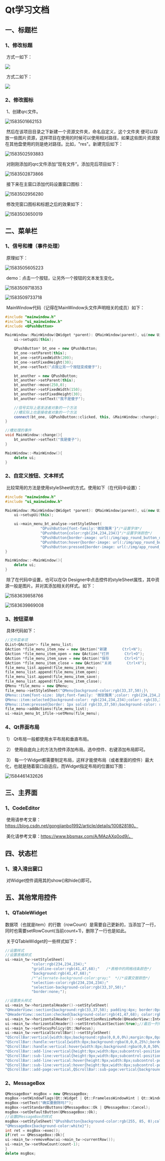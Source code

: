 # **Qt学习文档**

## 一、标题栏

### 1、修改标题

​		方式一如下：

![](C:\Users\MarkCen\Desktop\Qt-Learning-Demo\0res\1583500948212.png)

​		方式二如下：

![](C:\Users\MarkCen\Desktop\Qt-Learning-Demo\0res\1583501501664.png)



### 2、修改图标

​		1、创建qrc文件。

![1583501662153](C:\Users\MarkCen\AppData\Roaming\Typora\typora-user-images\1583501662153.png)

​		然后在该项目目录之下新建一个资源文件夹，命名自定义，这个文件夹 便可以存放一些图片资源，这样项目在使用的时候可以使用相对路径，如果这些图片资源放在其他盘使用的则是绝对路径。比如，"res"。新建完后如下：

![1583502593883](C:\Users\MarkCen\AppData\Roaming\Typora\typora-user-images\1583502593883.png)

​	对刚刚添加的qrc文件添加“现有文件”。添加完后项目如下：

![1583502873866](C:\Users\MarkCen\AppData\Roaming\Typora\typora-user-images\1583502873866.png)

​		接下来在主窗口添加代码设置窗口图标：

![1583502956280](C:\Users\MarkCen\AppData\Roaming\Typora\typora-user-images\1583502956280.png)

​		修改完窗口图标和标题之后的效果如下：

![1583503650019](C:\Users\MarkCen\AppData\Roaming\Typora\typora-user-images\1583503650019.png)



## 二、菜单栏

### 1、信号和槽（事件处理）

​		原理如下：

![1583505605223](C:\Users\MarkCen\AppData\Roaming\Typora\typora-user-images\1583505605223.png)

​		demo：点击一个按钮，让另外一个按钮的文本发生变化。

![1583509718353](C:\Users\MarkCen\AppData\Roaming\Typora\typora-user-images\1583509718353.png)

![1583509733718](C:\Users\MarkCen\AppData\Roaming\Typora\typora-user-images\1583509733718.png)

​		MainWindow代码（记得在MainWindow头文件声明相关的成员）如下：

```c++
#include "mainwindow.h"
#include "ui_mainwindow.h"
#include <QPushButton>

MainWindow::MainWindow(QWidget *parent): QMainWindow(parent), ui(new Ui::MainWindow){
    ui->setupUi(this);

    QPushButton* bt_one = new QPushButton;
    bt_one->setParent(this);
    bt_one->setFixedWidth(200);
    bt_one->setFixedHeight(30);
    bt_one->setText("点我让另一个按钮变成傻子");

    bt_another = new QPushButton;
    bt_another->setParent(this);
    bt_another->move(250,0);
    bt_another->setFixedWidth(150);
    bt_another->setFixedHeight(30);
    bt_another->setText("我不是傻子");

    //信号实际上是发送者对象的一个方法
    //槽实际上也是接收者对象的一个方法
    connect(bt_one, &QPushButton::clicked, this, &MainWindow::change);
}

//槽处理的事件
void MainWindow::change(){
    bt_another->setText("我是傻子");
}

MainWindow::~MainWindow(){
    delete ui;
}
```

### 2、自定义按钮、文本样式

​		比较常用的方法是使用styleSheet的方式。使用如下（在代码中设置）：

```c++
#include "mainwindow.h"
#include "ui_mainwindow.h"

MainWindow::MainWindow(QWidget *parent): QMainWindow(parent), ui(new Ui::MainWindow){
    ui->setupUi(this);

    ui->main_menu_bt_analyse->setStyleSheet(
                "QPushButton{font-family:'微软雅黑'}"/*设置字体*/
                "QPushButton{color:rgb(234,234,234)}"/*设置字体颜色*/
                "QPushButton{border-image: url(:/img/app_round_button_darkblue.9.png);}"/*设置按钮背景*/
                "QPushButton:hover{border-image: url(:/img/app_round_button_green.9.png);}"/*设置鼠标滑过按钮背景*/
                "QPushButton:pressed{border-image: url(:/img/app_round_button_darkblue.9.png);}");/*设置鼠标点击按钮背景*/
}

MainWindow::~MainWindow(){
    delete ui;
}
```

​		除了在代码中设置，也可以在Qt Designer中点击控件的styleSheet属性，其中资源一般是图片。并对其添加相关的样式。如下：

![1583639858766](C:\Users\MarkCen\AppData\Roaming\Typora\typora-user-images\1583639858766.png)

![1583639869008](C:\Users\MarkCen\AppData\Roaming\Typora\typora-user-images\1583639869008.png)

### 3、按钮菜单

​		具体代码如下：

```c++
//文件菜单项
QList<QAction*> file_menu_list;
QAction *file_menu_item_new = new QAction("新建       Ctrl+N");
QAction *file_menu_item_open = new QAction("打开       Ctrl+O");
QAction *file_menu_item_save = new QAction("保存       Ctrl+S");
QAction *file_menu_item_close = new QAction("关闭       Ctrl+X");
file_menu_list.append(file_menu_item_new);
file_menu_list.append(file_menu_item_open);
file_menu_list.append(file_menu_item_save);
file_menu_list.append(file_menu_item_close);
QMenu *file_menu = new QMenu;
file_menu->setStyleSheet("QMenu{background-color:rgb(33,37,50);}\
QMenu::item{font-size: 10pt;font-family: '微软雅黑';color: rgb(234,234,234);background-color:rgb(33,37,50);padding:8px 8px;margin:2px 2px;}\
QMenu::item:selected{background-color: rgb(234,234,234);color: rgb(33,37,50);}\
QMenu::item:pressed{border: 1px solid rgb(33,37,50);background-color: rgb(234,234,234);}");
file_menu->addActions(file_menu_list);
ui->main_menu_bt_1file->setMenu(file_menu);
```



### 4、Qt界面布局

​		1） Qt布局一般都使用水平布局和垂直布局。

​		2） 使用自底向上的方法为控件添加布局。选中控件、右键添加布局即可。

​		3） 每一个Widget都需要制定布局，这样才能使布局（或者里面的控件）最大化，也就是随着窗口自适应。而Widget指定布局的位置如下图：

![1584461432626](C:\Users\MarkCen\AppData\Roaming\Typora\typora-user-images\1584461432626.png)







## 三、主界面

### 1、CodeEditor

​		使用请参考文章：https://blog.csdn.net/gongjianbo1992/article/details/100828180。

​		美化请参考文章：https://www.bbsmax.com/A/MAzAXq0od9/。





## 四、状态栏

### 1、滑入滑出窗口

​		对Widget控件调用其的show()和hide()即可。



## 五、其他常用控件

### 1、QTableWidget

​		数据项（也就是item）的行数（rowCount）是需要自己更新的，当添加了一行，同时也需要setRowCount(当前count+1)，删除了一行也是如此。

​		关于QTableWidget的一些样式如下：

```c++
//设置样式
//设置表格样式
ui->main_tw->setStyleSheet(
            "color:rgb(234,234,234);"
            "gridline-color:rgb(41,47,68);"   /*表格中的网格线条颜色*/
            "background:rgb(41,47,68);"
            /*"alternate-background-color:gray;"  *//*设置交替颜色*/
            "selection-color:rgb(234,234,234);"
            "selection-background-color:rgb(33,37,50);"
            "border:none;");

//设置表头样式
ui->main_tw->horizontalHeader()->setStyleSheet(
"QHeaderView::section{background:rgb(33,37,50); padding:4px; border:0px solid rgb(41,47,68); color:rgb(234,234,234);}"
"QHeaderView::section:checked{background-color:rgb(41,47,68); color:rgb(234,234,234);}");
ui->main_tw->horizontalHeader()->setSectionResizeMode(QHeaderView::Interactive);
ui->main_tw->horizontalHeader()->setStretchLastSection(true);//最后一列伸缩铺满
ui->main_tw->setFocusPolicy(Qt::NoFocus);
ui->main_tw->verticalScrollBar()->setStyleSheet(
"QScrollBar:vertical{width:8px;background:rgba(0,0,0,0%);margin:0px,0px,0px,0px;padding-top:9px;padding-bottom:9px;}"
"QScrollBar::handle:vertical{width:8px;background:rgba(0,0,0,25%);border-radius:4px;min-height:20;}"
"QScrollBar::handle:vertical:hover{width:8px;background:rgba(0,0,0,50%);border-radius:4px;min-height:20;}"
"QScrollBar::add-line:vertical{height:9px;width:8px;subcontrol-position:bottom;}"
"QScrollBar::sub-line:vertical{height:9px;width:8px;subcontrol-position:top;}"
"QScrollBar::add-line:vertical:hover{height:9px;width:8px;subcontrol-position:bottom;}"
"QScrollBar::sub-line:vertical:hover{height:9px;width:8px;subcontrol-position:top;}"
"QScrollBar::add-page:vertical,QScrollBar::sub-page:vertical{background:rgba(0,0,0,10%);border-radius:4px;}");
```



### 2、MessageBox

```c++
QMessageBox* msgBox = new QMessageBox;
msgBox->setWindowFlags(Qt::Widget | Qt::FramelessWindowHint | Qt::WindowSystemMenuHint | Qt::WindowStaysOnTopHint);
msgBox->setText("确实要删除吗?");
msgBox->setStandardButtons(QMessageBox::Ok | QMessageBox::Cancel);
msgBox->setDefaultButton(QMessageBox::Ok);
//设置QMessageBox的样式
msgBox->setStyleSheet("QPushButton{background-color:rgb(255, 85, 0);color: rgb(85, 255, 0);}"
"QMessageBox{background-color:white}");
int ret = msgBox->exec();
if(ret == QMessageBox::Ok){
ui->main_tw->removeRow(ui->main_tw->currentRow());
ui->main_tw->setRowCount(count-1);
}
delete msgBox;
```














































































































































































































































































































































